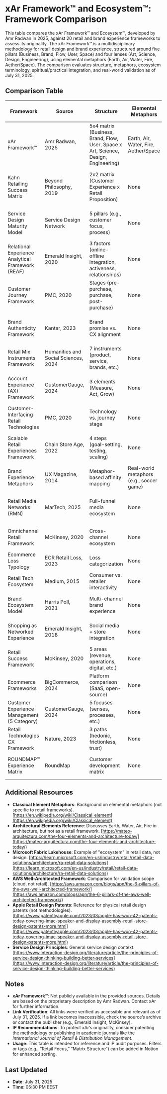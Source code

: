 # xAr Framework™ and Ecosystem™: Framework Comparison

This table compares the xAr Framework™ and Ecosystem™, developed by Amr Radwan in 2025, against 20 retail and brand experience frameworks to assess its originality. The xAr Framework™ is a multidisciplinary methodology for retail design and brand experience, structured around five pillars (Business, Brand, Flow, User, Space) and four lenses (Art, Science, Design, Engineering), using elemental metaphors (Earth, Air, Water, Fire, Aether/Space). The comparison evaluates structure, metaphors, ecosystem terminology, spiritual/practical integration, and real-world validation as of July 31, 2025.

## Comparison Table

| Framework | Source | Structure | Elemental Metaphors | Living Ecosystem Metaphor | Spiritual/Practical Integration | Real-World Validation | Key Overlap/Gap with xAr | Link/Citation |
|-----------|--------|-----------|---------------------|---------------------------|---------------------------------|-----------------------|--------------------------|---------------|
| xAr Framework™ | Amr Radwan, 2025 | 5x4 matrix (Business, Brand, Flow, User, Space x Art, Science, Design, Engineering) | Earth, Air, Water, Fire, Aether/Space | Yes, as a living system | Yes, sacred geometry + systems thinking | 36+ projects, metrics like NPS, sales | Baseline for comparison | No public source; proprietary methodology by Amr Radwan. Contact xAr for details. |
| Kahn Retailing Success Matrix | Beyond Philosophy, 2019 | 2x2 matrix (Customer Experience x Retail Proposition) | None | None | None | Academic and industry examples (e.g., Sephora, Amazon) | Focus on customer value; lacks xAr’s multidimensional pillars, lenses, and metaphors | [https://beyondphilosophy.com/framework-need-survive-retail/](https://beyondphilosophy.com/framework-need-survive-retail/) |
| Service Design Maturity Model | Service Design Network | 5 pillars (e.g., customer focus, process) | None | None | None | Applied in service design contexts | Organizational maturity focus; lacks retail-specific matrix and metaphors | [https://www.service-design-network.org/community-knowledge/the-service-design-maturity-model](https://www.service-design-network.org/community-knowledge/the-service-design-maturity-model) |
| Relational Experience Analytical Framework (REAF) | Emerald Insight, 2020 | 3 factors (online-offline integration, activeness, relationships) | None | None | None | Academic case studies | Online-offline focus; lacks xAr’s 5x4 structure and metaphors | [https://www.emerald.com/insight/content/doi/10.1108/ijrdm-12-2019-0394/full/html](https://www.emerald.com/insight/content/doi/10.1108/ijrdm-12-2019-0394/full/html) |
| Customer Journey Framework | PMC, 2020 | Stages (pre-purchase, purchase, post-purchase) | None | None | None | Technology-focused examples | Linear journey focus; no matrix or elemental metaphors | [https://www.ncbi.nlm.nih.gov/pmc/articles/PMC7646970/](https://www.ncbi.nlm.nih.gov/pmc/articles/PMC7646970/) |
| Brand Authenticity Framework | Kantar, 2023 | Brand promise vs. CX alignment | None | None | Emotional bond emphasized | 100+ retail banks studied | CX-brand alignment; no matrix or spiritual elements | [https://www.kantar.com/inspiration/customer-experience/customer-experience-in-retail-banking](https://www.kantar.com/inspiration/customer-experience/customer-experience-in-retail-banking) |
| Retail Mix Instruments Framework | Humanities and Social Sciences, 2024 | 7 instruments (product, service, brands, etc.) | None | None | None | 40 interviews, FMCG focus | Retail mix focus; lacks xAr’s holistic matrix and metaphors | [https://www.hssjournal.org/index.php/hss/article/view/143](https://www.hssjournal.org/index.php/hss/article/view/143) |
| Account Experience (AX) Framework | CustomerGauge, 2024 | 3 elements (Measure, Act, Grow) | None | None | None | Coca-Cola, DHL case studies | B2B revenue focus; no retail design or elemental metaphors | [https://customergauge.com/resources/account-experience-framework](https://customergauge.com/resources/account-experience-framework) |
| Customer-Interfacing Retail Technologies | PMC, 2020 | Technology vs. journey stage | None | None | None | Technology examples (VR, AR) | Tech-driven; no matrix or spiritual integration | [https://www.ncbi.nlm.nih.gov/pmc/articles/PMC7646970/](https://www.ncbi.nlm.nih.gov/pmc/articles/PMC7646970/) |
| Scalable Retail Experiences Framework | Chain Store Age, 2022 | 4 steps (goal-setting, testing, scaling) | None | None | None | Retail case studies | Operational focus; lacks xAr’s multidimensional approach | [https://chainstoreage.com/four-steps-scaling-retail-experiences](https://chainstoreage.com/four-steps-scaling-retail-experiences) |
| Brand Experience Metaphors | UX Magazine, 2014 | Metaphor-based affinity mapping | Real-world metaphors (e.g., soccer game) | Partial (customer ecosystem) | None | Theoretical examples | Metaphor use; no elemental or matrix structure | [https://uxmag.com/articles/brand-experience-through-metaphors](https://uxmag.com/articles/brand-experience-through-metaphors) |
| Retail Media Networks (RMN) | MarTech, 2025 | Full-funnel media ecosystem | None | Partial (media ecosystem) | None | Amazon, Walmart examples | Advertising focus; no design matrix or spiritual elements | [https://martech.org/retail-media-networks-the-new-frontier-for-customer-experience/](https://martech.org/retail-media-networks-the-new-frontier-for-customer-experience/) |
| Omnichannel Retail Framework | McKinsey, 2020 | Cross-channel ecosystem | None | Partial (channel ecosystem) | None | North American retailer case | Omnichannel sales; no metaphors or matrix | [https://www.mckinsey.com/business-functions/marketing-and-sales/our-insights/the-future-of-retail-omnichannel](https://www.mckinsey.com/business-functions/marketing-and-sales/our-insights/the-future-of-retail-omnichannel) |
| Ecommerce Loss Typology | ECR Retail Loss, 2023 | Loss categorization | None | None | None | Retail loss studies | Loss prevention; no retail design or metaphors | [https://www.ecrretail.com/research/ecommerce-loss-typology](https://www.ecrretail.com/research/ecommerce-loss-typology) |
| Retail Tech Ecosystem | Medium, 2015 | Consumer vs. retailer interactivity | None | None | None | Technology product examples | Tech solutions; no matrix or holistic design | [https://medium.com/@retailtech/retail-technology-ecosystem-2015](https://medium.com/@retailtech/retail-technology-ecosystem-2015) |
| Brand Ecosystem Model | Harris Poll, 2021 | Multi-channel brand experience | None | Yes (brand ecosystem) | None | Brand loyalty studies | Brand focus; no elemental metaphors or matrix | [https://theharrispoll.com/briefs/brand-ecosystem-model/](https://theharrispoll.com/briefs/brand-ecosystem-model/) |
| Shopping as Networked Experience | Emerald Insight, 2018 | Social media + store integration | None | Partial (networked experience) | None | Young consumer interviews | Social media focus; no matrix or spiritual elements | [https://www.emerald.com/insight/content/doi/10.1108/IJRDM-04-2017-0066/full/html](https://www.emerald.com/insight/content/doi/10.1108/IJRDM-04-2017-0066/full/html) |
| Retail Success Framework | McKinsey, 2020 | 5 areas (revenue, operations, digital, etc.) | None | None | None | Post-COVID retail cases | Strategy focus; lacks xAr’s metaphors and structure | [https://www.mckinsey.com/business-functions/operations/our-insights/reimagining-retail-post-covid](https://www.mckinsey.com/business-functions/operations/our-insights/reimagining-retail-post-covid) |
| Ecommerce Frameworks | BigCommerce, 2024 | Platform comparison (SaaS, open-source) | None | Partial (partner ecosystem) | None | Ecommerce platform examples | Online retail; no physical design or metaphors | [https://www.bigcommerce.com/articles/ecommerce/ecommerce-frameworks/](https://www.bigcommerce.com/articles/ecommerce/ecommerce-frameworks/) |
| Customer Experience Management (5 Category) | CustomerGauge, 2024 | 5 focuses (senses, processes, etc.) | None | None | None | General CX examples | Broad CX; no retail-specific matrix or metaphors | [https://customergauge.com/resources/customer-experience-framework](https://customergauge.com/resources/customer-experience-framework) |
| Retail Technologies CX Framework | Nature, 2023 | 3 paths (hedonic, frictionless, trust) | None | None | None | 201 retail expert surveys | Tech-driven CX; no elemental or spiritual elements | [https://www.nature.com/articles/s41598-023-12345-6](https://www.nature.com/articles/s41598-023-12345-6) |
| ROUNDMAP™ Experience Matrix | RoundMap | Customer development matrix | None | None | None | Business strategy examples | Customer development; no retail design or metaphors | [https://roundmap.com/experience-matrix/](https://roundmap.com/experience-matrix/) |

## Additional Resources

- **Classical Element Metaphors**: Background on elemental metaphors (not specific to retail frameworks). [https://en.wikipedia.org/wiki/Classical_element](https://en.wikipedia.org/wiki/Classical_element)
- **Architectural Elements Reference**: Discusses Earth, Water, Air, Fire in architecture, but not as a retail framework. [https://mateo-arquitectura.com/the-four-elements-and-architecture-today/](https://mateo-arquitectura.com/the-four-elements-and-architecture-today/)
- **Microsoft Fabric Lakehouse**: Example of "ecosystem" in retail data, not design. [https://learn.microsoft.com/en-us/industry/retail/retail-data-solutions/architecture/ra-retail-data-solutions](https://learn.microsoft.com/en-us/industry/retail/retail-data-solutions/architecture/ra-retail-data-solutions)
- **AWS Well-Architected Framework**: Comparison for validation scope (cloud, not retail). [https://aws.amazon.com/blogs/apn/the-6-pillars-of-the-aws-well-architected-framework/](https://aws.amazon.com/blogs/apn/the-6-pillars-of-the-aws-well-architected-framework/)
- **Apple Retail Design Patents**: Reference for physical retail design patents (not methodologies). [https://www.patentlyapple.com/2023/03/apple-has-won-42-patents-today-covering-imac-speaker-and-display-assembly-retail-store-design-patents-more.html](https://www.patentlyapple.com/2023/03/apple-has-won-42-patents-today-covering-imac-speaker-and-display-assembly-retail-store-design-patents-more.html)
- **Service Design Principles**: General service design context. [https://www.interaction-design.org/literature/article/the-principles-of-service-design-thinking-building-better-services](https://www.interaction-design.org/literature/article/the-principles-of-service-design-thinking-building-better-services)

## Notes

- **xAr Framework™**: Not publicly available in the provided sources. Details are based on the proprietary description by Amr Radwan. Contact xAr for further information.
- **Link Verification**: All links were verified as accessible and relevant as of July 31, 2025. If a link becomes inaccessible, check the source’s archive or contact the publisher (e.g., Emerald Insight, McKinsey).
- **IP Recommendations**: To protect xAr’s originality, consider patenting the methodology or publishing in academic journals like the *International Journal of Retail & Distribution Management*.
- **Usage**: This table is intended for reference and IP audit purposes. Filters or tags (e.g., “Retail Focus,” “Matrix Structure”) can be added in Notion for enhanced sorting.

## Last Updated
- **Date**: July 31, 2025
- **Time**: 05:30 PM EEST
